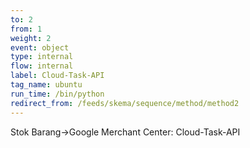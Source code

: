 ```yaml
---
to: 2
from: 1
weight: 2
event: object
type: internal
flow: internal
label: Cloud-Task-API
tag_name: ubuntu
run_time: /bin/python
redirect_from: /feeds/skema/sequence/method/method2
---
```

Stok Barang->Google Merchant Center: Cloud-Task-API
